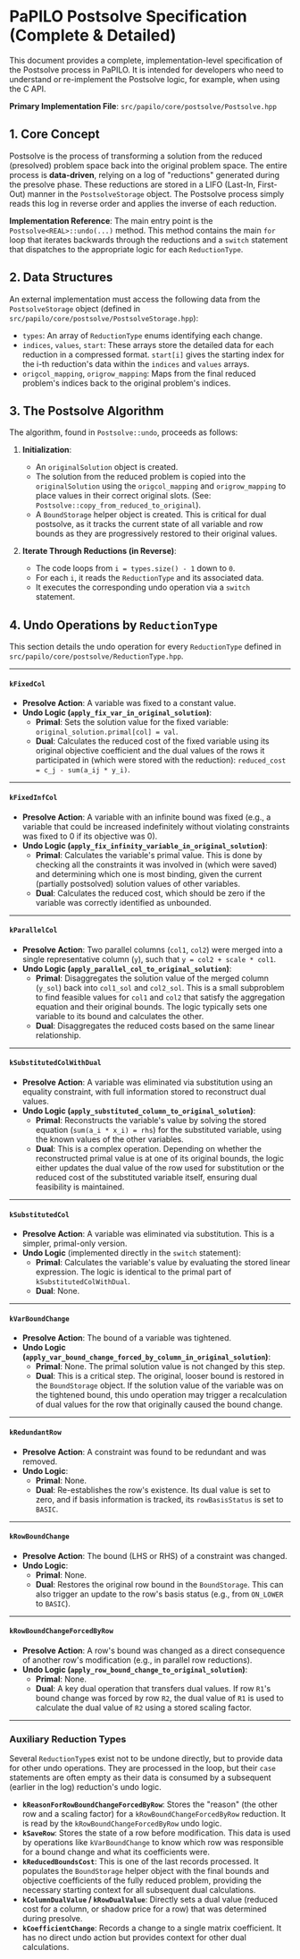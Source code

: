 # PaPILO Postsolve Specification (Complete & Detailed)

This document provides a complete, implementation-level specification of the Postsolve process in PaPILO. It is intended for developers who need to understand or re-implement the Postsolve logic, for example, when using the C API.

**Primary Implementation File**: `src/papilo/core/postsolve/Postsolve.hpp`

## 1. Core Concept

Postsolve is the process of transforming a solution from the reduced (presolved) problem space back into the original problem space. The entire process is **data-driven**, relying on a log of "reductions" generated during the presolve phase. These reductions are stored in a LIFO (Last-In, First-Out) manner in the `PostsolveStorage` object. The Postsolve process simply reads this log in reverse order and applies the inverse of each reduction.

**Implementation Reference**: The main entry point is the `Postsolve<REAL>::undo(...)` method. This method contains the main `for` loop that iterates backwards through the reductions and a `switch` statement that dispatches to the appropriate logic for each `ReductionType`.

## 2. Data Structures

An external implementation must access the following data from the `PostsolveStorage` object (defined in `src/papilo/core/postsolve/PostsolveStorage.hpp`):

-   `types`: An array of `ReductionType` enums identifying each change.
-   `indices`, `values`, `start`: These arrays store the detailed data for each reduction in a compressed format. `start[i]` gives the starting index for the i-th reduction's data within the `indices` and `values` arrays.
-   `origcol_mapping`, `origrow_mapping`: Maps from the final reduced problem's indices back to the original problem's indices.

## 3. The Postsolve Algorithm

The algorithm, found in `Postsolve::undo`, proceeds as follows:

1.  **Initialization**:
    -   An `originalSolution` object is created.
    -   The solution from the reduced problem is copied into the `originalSolution` using the `origcol_mapping` and `origrow_mapping` to place values in their correct original slots. (See: `Postsolve::copy_from_reduced_to_original`).
    -   A `BoundStorage` helper object is created. This is critical for dual postsolve, as it tracks the current state of all variable and row bounds as they are progressively restored to their original values.

2.  **Iterate Through Reductions (in Reverse)**:
    -   The code loops from `i = types.size() - 1` down to `0`.
    -   For each `i`, it reads the `ReductionType` and its associated data.
    -   It executes the corresponding undo operation via a `switch` statement.

## 4. Undo Operations by `ReductionType`

This section details the undo operation for every `ReductionType` defined in `src/papilo/core/postsolve/ReductionType.hpp`.

---

#### `kFixedCol`
-   **Presolve Action**: A variable was fixed to a constant value.
-   **Undo Logic (`apply_fix_var_in_original_solution`)**:
    -   **Primal**: Sets the solution value for the fixed variable: `original_solution.primal[col] = val`.
    -   **Dual**: Calculates the reduced cost of the fixed variable using its original objective coefficient and the dual values of the rows it participated in (which were stored with the reduction): `reduced_cost = c_j - sum(a_ij * y_i)`.

---

#### `kFixedInfCol`
-   **Presolve Action**: A variable with an infinite bound was fixed (e.g., a variable that could be increased indefinitely without violating constraints was fixed to 0 if its objective was 0).
-   **Undo Logic (`apply_fix_infinity_variable_in_original_solution`)**:
    -   **Primal**: Calculates the variable's primal value. This is done by checking all the constraints it was involved in (which were saved) and determining which one is most binding, given the current (partially postsolved) solution values of other variables.
    -   **Dual**: Calculates the reduced cost, which should be zero if the variable was correctly identified as unbounded.

---

#### `kParallelCol`
-   **Presolve Action**: Two parallel columns (`col1`, `col2`) were merged into a single representative column (`y`), such that `y = col2 + scale * col1`.
-   **Undo Logic (`apply_parallel_col_to_original_solution`)**:
    -   **Primal**: Disaggregates the solution value of the merged column (`y_sol`) back into `col1_sol` and `col2_sol`. This is a small subproblem to find feasible values for `col1` and `col2` that satisfy the aggregation equation and their original bounds. The logic typically sets one variable to its bound and calculates the other.
    -   **Dual**: Disaggregates the reduced costs based on the same linear relationship.

---

#### `kSubstitutedColWithDual`
-   **Presolve Action**: A variable was eliminated via substitution using an equality constraint, with full information stored to reconstruct dual values.
-   **Undo Logic (`apply_substituted_column_to_original_solution`)**:
    -   **Primal**: Reconstructs the variable's value by solving the stored equation (`sum(a_i * x_i) = rhs`) for the substituted variable, using the known values of the other variables.
    -   **Dual**: This is a complex operation. Depending on whether the reconstructed primal value is at one of its original bounds, the logic either updates the dual value of the row used for substitution or the reduced cost of the substituted variable itself, ensuring dual feasibility is maintained.

---

#### `kSubstitutedCol`
-   **Presolve Action**: A variable was eliminated via substitution. This is a simpler, primal-only version.
-   **Undo Logic** (implemented directly in the `switch` statement):
    -   **Primal**: Calculates the variable's value by evaluating the stored linear expression. The logic is identical to the primal part of `kSubstitutedColWithDual`.
    -   **Dual**: None.

---

#### `kVarBoundChange`
-   **Presolve Action**: The bound of a variable was tightened.
-   **Undo Logic (`apply_var_bound_change_forced_by_column_in_original_solution`)**:
    -   **Primal**: None. The primal solution value is not changed by this step.
    -   **Dual**: This is a critical step. The original, looser bound is restored in the `BoundStorage` object. If the solution value of the variable was on the tightened bound, this undo operation may trigger a recalculation of dual values for the row that originally caused the bound change.

---

#### `kRedundantRow`
-   **Presolve Action**: A constraint was found to be redundant and was removed.
-   **Undo Logic**:
    -   **Primal**: None.
    -   **Dual**: Re-establishes the row's existence. Its dual value is set to zero, and if basis information is tracked, its `rowBasisStatus` is set to `BASIC`.

---

#### `kRowBoundChange`
-   **Presolve Action**: The bound (LHS or RHS) of a constraint was changed.
-   **Undo Logic**:
    -   **Primal**: None.
    -   **Dual**: Restores the original row bound in the `BoundStorage`. This can also trigger an update to the row's basis status (e.g., from `ON_LOWER` to `BASIC`).

---

#### `kRowBoundChangeForcedByRow`
-   **Presolve Action**: A row's bound was changed as a direct consequence of another row's modification (e.g., in parallel row reductions).
-   **Undo Logic (`apply_row_bound_change_to_original_solution`)**:
    -   **Primal**: None.
    -   **Dual**: A key dual operation that transfers dual values. If row `R1`'s bound change was forced by row `R2`, the dual value of `R1` is used to calculate the dual value of `R2` using a stored scaling factor.

---

### Auxiliary Reduction Types

Several `ReductionType`s exist not to be undone directly, but to provide data for other undo operations. They are processed in the loop, but their `case` statements are often empty as their data is consumed by a subsequent (earlier in the log) reduction's undo logic.

-   **`kReasonForRowBoundChangeForcedByRow`**: Stores the "reason" (the other row and a scaling factor) for a `kRowBoundChangeForcedByRow` reduction. It is read by the `kRowBoundChangeForcedByRow` undo logic.
-   **`kSaveRow`**: Stores the state of a row before modification. This data is used by operations like `kVarBoundChange` to know which row was responsible for a bound change and what its coefficients were.
-   **`kReducedBoundsCost`**: This is one of the last records processed. It populates the `BoundStorage` helper object with the final bounds and objective coefficients of the fully reduced problem, providing the necessary starting context for all subsequent dual calculations.
-   **`kColumnDualValue` / `kRowDualValue`**: Directly sets a dual value (reduced cost for a column, or shadow price for a row) that was determined during presolve.
-   **`kCoefficientChange`**: Records a change to a single matrix coefficient. It has no direct undo action but provides context for other dual calculations.